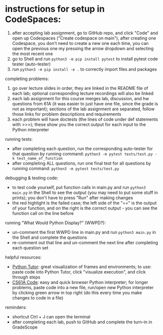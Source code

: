 # instructions for setup in CodeSpaces:

1. after accepting lab assignment, go to GitHub repo, and click "Code" and open up Codespaces ("Create codespace on main"), after creating one Codespace, you don't need to create a new one each time, you can open the previous one my pressing the arrow dropdown and selecting the most recent one
2. go to Shell and run ```python3 -m pip install pytest``` to install pytest code tester (auto-tester)
3. run ```python3 -m pip install -e .``` to correctly import files and packages
  
completing problems:
  
1. go over lecture slides in order, they are linked in the README file of each lab; optional corresponding lecture recordings will also be linked
2. each lab assignment for this course merges lab, discussion, and hw questions from 61A (it was easier to just have one file, since the grade is not as important); sections of the lab assignment are separated, follow those links for problem descriptions and requirements
3. each problem will have doctests (the lines of code under def statements with >>>); these show you the correct output for each input to the Python interpreter
  
running tests:

- after completing each question, run the corresponding auto-tester for that question by running command: ```python3 -m pytest tests/test.py -k test_name_of_function``` 
- after completing ALL questions, run one final test for all questions by running command: ```python3 -m pytest tests/test.py```

debugging & testing code:
  
- to test code yourself, put function calls in main.py and run ```python3 main.py``` in the Shell to see the output (you may need to put some stuff in prints); you don't have to press "Run" after making changes
- the red highlight is the failed case; the left side of the "==" is the output of your function, and on the right is the correct output - you can see the function call on the line before
  
running "What Would Python Display?" (WWPD?):
  
- un-comment the first WWPD line in main.py and run ```python3 main.py``` in the Shell and complete the questions
- re-comment out that line and un-comment the next line after completing each question set

helpful resources: 
 
- [Python Tutor](https://pythontutor.com/composingprograms.html#mode=edit): great visualization of frames and environments; to use: paste code into Python Tutor, click "visualize execution", and click through steps
- [CS61A Code](https://code.cs61a.org/): easy and quick browser Python interpreter; for longer problems, paste code into a new file, run/open new Python interpreter by clicking green arrow in top right (do this every time you make changes to code in a file)

reminders:
  
- shortcut Ctrl + J can open the terminal
- after completing each lab, push to GitHub and complete the turn-in in GradeScope
